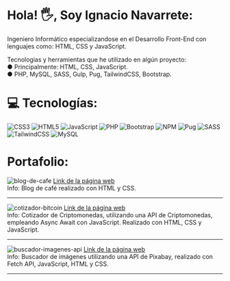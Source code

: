 # Hola! 🖐, Soy Ignacio Navarrete:
Ingeniero Informático especializandose en el Desarrollo Front-End con lenguajes como: HTML, CSS y JavaScript.<br>

Tecnologias y herramientas que he utilizado en algún proyecto: <br>
● Principalmente: HTML, CSS, JavaScript. <br>
● PHP, MySQL, SASS, Gulp, Pug, TailwindCSS, Bootstrap. <br>



# 💻 Tecnologías:
![CSS3](https://img.shields.io/badge/css3-%231572B6.svg?style=for-the-badge&logo=css3&logoColor=white) ![HTML5](https://img.shields.io/badge/html5-%23E34F26.svg?style=for-the-badge&logo=html5&logoColor=white) ![JavaScript](https://img.shields.io/badge/javascript-%23323330.svg?style=for-the-badge&logo=javascript&logoColor=%23F7DF1E) ![PHP](https://img.shields.io/badge/php-%23777BB4.svg?style=for-the-badge&logo=php&logoColor=white) ![Bootstrap](https://img.shields.io/badge/bootstrap-%23563D7C.svg?style=for-the-badge&logo=bootstrap&logoColor=white) ![NPM](https://img.shields.io/badge/NPM-%23000000.svg?style=for-the-badge&logo=npm&logoColor=white) ![Pug](https://img.shields.io/badge/Pug-FFF?style=for-the-badge&logo=pug&logoColor=A86454) ![SASS](https://img.shields.io/badge/SASS-hotpink.svg?style=for-the-badge&logo=SASS&logoColor=white) ![TailwindCSS](https://img.shields.io/badge/tailwindcss-%2338B2AC.svg?style=for-the-badge&logo=tailwind-css&logoColor=white) ![MySQL](https://img.shields.io/badge/mysql-%2300f.svg?style=for-the-badge&logo=mysql&logoColor=white)


# Portafolio:

![blog-de-cafe](https://user-images.githubusercontent.com/108555863/195238387-b2df752b-0343-4cd9-9c17-8d18649d8c7f.png)
<a href="https://ignacionav.github.io/py-blog-html-css/index.html">Link de la página web</a> <br>
Info: Blog de café realizado con HTML y CSS. <hr>

![cotizador-bitcoin](https://user-images.githubusercontent.com/108555863/195241887-4a8f034c-bd8d-4abf-8c20-4a3c294f749e.png)
<a href="https://ignacionav.github.io/py-API-Criptomonedas/">Link de la página web</a> <br>
Info: Cotizador de Criptomonedas, utilizando una API de Criptomonedas, empleando Async Await con JavaScript. Realizado con HTML, CSS y JavaScript. <hr>

![buscador-imagenes-api](https://user-images.githubusercontent.com/108555863/195243699-435b5c7f-433b-413a-9a2f-8bcf7a1d50b4.png)
<a href="https://ignacionav.github.io/py-API-Imagenes/">Link de la página web</a> <br>
Info: Buscador de imágenes utilizando una API de Pixabay, realizado con Fetch API, JavaScript, HTML y CSS. <hr>


